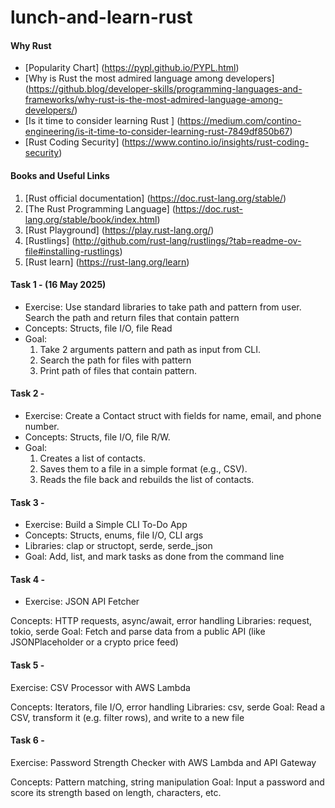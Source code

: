 # lunch-and-learn-rust

#### Why Rust
- [Popularity Chart] (https://pypl.github.io/PYPL.html)
- [Why is Rust the most admired language among developers] (https://github.blog/developer-skills/programming-languages-and-frameworks/why-rust-is-the-most-admired-language-among-developers/)
- [Is it time to consider learning Rust ] (https://medium.com/contino-engineering/is-it-time-to-consider-learning-rust-7849df850b67)
- [Rust Coding Security] (https://www.contino.io/insights/rust-coding-security)

#### Books and Useful Links
1. [Rust official documentation] (https://doc.rust-lang.org/stable/)
2. [The Rust Programming Language] (https://doc.rust-lang.org/stable/book/index.html)
3. [Rust Playground] (https://play.rust-lang.org/)
4. [Rustlings] (http://github.com/rust-lang/rustlings/?tab=readme-ov-file#installing-rustlings)
5. [Rust learn] (https://rust-lang.org/learn)

#### Task 1 -  (16 May 2025)
- Exercise: Use standard libraries to take path and pattern from user. Search the path and return files that contain pattern
- Concepts: Structs, file I/O, file Read
- Goal:
    1. Take 2 arguments pattern and path as input from CLI.
    2. Search the path for files with pattern
    3. Print path of files that contain pattern.

#### Task 2 -

- Exercise: Create a Contact struct with fields for name, email, and phone number.
- Concepts: Structs, file I/O, file R/W.
- Goal:
    1. Creates a list of contacts.
    2. Saves them to a file in a simple format (e.g., CSV).
    3. Reads the file back and rebuilds the list of contacts.

#### Task 3 - 

- Exercise: Build a Simple CLI To-Do App
- Concepts: Structs, enums, file I/O, CLI args
- Libraries: clap or structopt, serde, serde_json
- Goal: 
    Add, list, and mark tasks as done from the command line

#### Task 4 - 
- Exercise: JSON API Fetcher

Concepts: HTTP requests, async/await, error handling
Libraries: request, tokio, serde
Goal: 
Fetch and parse data from a public API (like JSONPlaceholder or a crypto price feed)

#### Task 5 - 

Exercise: CSV Processor with AWS Lambda

Concepts: Iterators, file I/O, error handling
Libraries: csv, serde
Goal: 
Read a CSV, transform it (e.g. filter rows), and write to a new file

#### Task 6 -

Exercise: Password Strength Checker with AWS Lambda and API Gateway

Concepts: Pattern matching, string manipulation
Goal: 
Input a password and score its strength based on length, characters, etc.